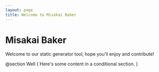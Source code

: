 ```yaml
---
layout: page
title: Welcome to Misakai Baker
---
```


# Misakai Baker
Welcome to our static generator tool, hope you'll enjoy and contribute!

@section Well
{
    Here's some content in a conditional section.
}
